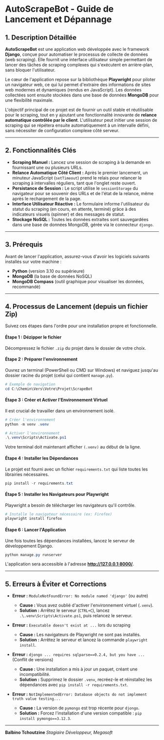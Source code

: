 # AutoScrapeBot - Guide de Lancement et Dépannage

## 1. Description Détaillée

**AutoScrapeBot** est une application web développée avec le framework **Django**, conçue pour automatiser le processus de collecte de données (web scraping). Elle fournit une interface utilisateur simple permettant de lancer des tâches de scraping complexes qui s'exécutent en arrière-plan, sans bloquer l'utilisateur.

Le cœur de l'application repose sur la bibliothèque **Playwright** pour piloter un navigateur web, ce qui lui permet d'extraire des informations de sites web modernes et dynamiques (rendus en JavaScript). Les données collectées sont ensuite stockées dans une base de données **MongoDB** pour une flexibilité maximale.

L'objectif principal de ce projet est de fournir un outil stable et réutilisable pour le scraping, tout en y ajoutant une fonctionnalité innovante de **relance automatique contrôlée par le client**. L'utilisateur peut initier une session de scraping qui se répétera ensuite automatiquement à un intervalle défini, sans nécessiter de configuration complexe côté serveur.

---

## 2. Fonctionnalités Clés

* **Scraping Manuel :** Lancez une session de scraping à la demande en fournissant une ou plusieurs URLs.
* **Relance Automatique Côté Client :** Après le premier lancement, un minuteur JavaScript (`setTimeout`) prend le relais pour relancer le scraping à intervalles réguliers, tant que l'onglet reste ouvert.
* **Persistance de Session :** Le script utilise le `sessionStorage` du navigateur pour se souvenir des URLs et de l'état de la relance, même après le rechargement de la page.
* **Interface Utilisateur Réactive :** Le formulaire informe l'utilisateur du statut du scraping (en cours, en attente, terminé) grâce à des indicateurs visuels (spinner) et des messages de statut.
* **Stockage NoSQL :** Toutes les données extraites sont sauvegardées dans une base de données MongoDB, gérée via le connecteur `djongo`.

---

## 3. Prérequis

Avant de lancer l'application, assurez-vous d'avoir les logiciels suivants installés sur votre machine :

* **Python** (version 3.10 ou supérieure)
* **MongoDB** (la base de données NoSQL)
* **MongoDB Compass** (outil graphique pour visualiser les données, recommandé)

---

## 4. Processus de Lancement (depuis un fichier Zip)

Suivez ces étapes dans l'ordre pour une installation propre et fonctionnelle.

#### Étape 1 : Dézipper le fichier

Décompressez le fichier `.zip` du projet dans le dossier de votre choix.

#### Étape 2 : Préparer l'environnement

Ouvrez un terminal (PowerShell ou CMD sur Windows) et naviguez jusqu'au dossier racine du projet (celui qui contient `manage.py`).
```powershell
# Exemple de navigation
cd C:\Chemin\Vers\Votre\Projet\ScrapeBot
````

#### Étape 3 : Créer et Activer l'Environnement Virtuel

Il est crucial de travailler dans un environnement isolé.

```powershell
# Créer l'environnement
python -m venv .venv

# Activer l'environnement
.\.venv\Scripts\Activate.ps1
```

Votre terminal doit maintenant afficher `(.venv)` au début de la ligne.

#### Étape 4 : Installer les Dépendances

Le projet est fourni avec un fichier `requirements.txt` qui liste toutes les librairies nécessaires.

```powershell
pip install -r requirements.txt
```

#### Étape 5 : Installer les Navigateurs pour Playwright

Playwright a besoin de télécharger les navigateurs qu'il contrôle.

```powershell
# Installe le navigateur nécessaire (ex: Firefox)
playwright install firefox
```

#### Étape 6 : Lancer l'Application

Une fois toutes les dépendances installées, lancez le serveur de développement Django.

```powershell
python manage.py runserver
```

L'application sera accessible à l'adresse **http://127.0.0.1:8000/**.

-----

## 5\. Erreurs à Éviter et Corrections

  * **Erreur :** `ModuleNotFoundError: No module named 'django'` (ou autre)

      * **Cause :** Vous avez oublié d'activer l'environnement virtuel (`.venv`).
      * **Solution :** Arrêtez le serveur (`CTRL+C`), lancez `.\.venv\Scripts\Activate.ps1`, puis relancez le serveur.

  * **Erreur :** `Executable doesn't exist at ...` lors du scraping

      * **Cause :** Les navigateurs de Playwright ne sont pas installés.
      * **Solution :** Arrêtez le serveur et lancez la commande `playwright install`.

  * **Erreur :** `djongo ... requires sqlparse==0.2.4, but you have ...` (Conflit de versions)

      * **Cause :** Une installation a mis à jour un paquet, créant une incompatibilité.
      * **Solution :** Supprimez le dossier `.venv`, recréez-le et réinstallez les dépendances avec `pip install -r requirements.txt`.

  * **Erreur :** `NotImplementedError: Database objects do not implement truth value testing...`

      * **Cause :** La version de `pymongo` est trop récente pour `djongo`.
      * **Solution :** Forcez l'installation d'une version compatible : `pip install pymongo==3.12.3`.

-----

**Balbino Tchoutzine** *Stagiaire Développeur, Megasoft*

